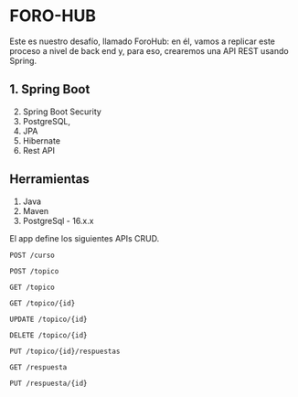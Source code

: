 # FORO-HUB
Este es nuestro desafío, llamado ForoHub: en él,
vamos a replicar este proceso a nivel de back end 
y, para eso, crearemos una API REST usando Spring.

## 1. Spring Boot
2. Spring Boot Security
3. PostgreSQL,
4. JPA
5. Hibernate
6. Rest API



## Herramientas

1. Java
2. Maven
3. PostgreSql - 16.x.x


El app define los siguientes APIs CRUD.

    POST /curso
    
    POST /topico

    GET /topico

    GET /topico/{id}

    UPDATE /topico/{id}
    
    DELETE /topico/{id}
    
    PUT /topico/{id}/respuestas
    
    GET /respuesta
    
    PUT /respuesta/{id}
